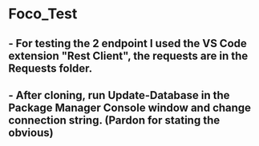# Foco_Test

<h2>- For testing the 2 endpoint I used the VS Code extension "Rest Client", the requests are in the Requests folder.</h2>
<h2>- After cloning, run Update-Database in the Package Manager Console window and change connection string.
(Pardon for stating the obvious)</h2>

